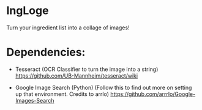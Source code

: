 # IngLoge
Turn your ingredient list into a collage of images!


# Dependencies:


- Tesseract (OCR Classifier to turn the image into a string)
https://github.com/UB-Mannheim/tesseract/wiki

- Google Image Search (Python)
(Follow this to find out more on setting up that environment. Credits to arrlo)
https://github.com/arrrlo/Google-Images-Search


